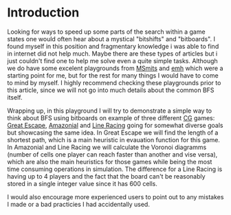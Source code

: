 # Introduction

Looking for ways to speed up some parts of the search within a game states one would often hear about a mystical "bitshifts" and "bitboards". I found  myself in this position and fragmentary knowledge i was able to find in internet did not help much. Maybe there are these types of articles but i just couldn't find one to help me solve even a quite simple tasks. Although we do have some excelent playgrounds from [MSmits](https://www.codingame.com/playgrounds/38626/optimizing-breadth-first-search) and [emh](https://www.codingame.com/playgrounds/58038/fast-connected-components-for-6x12-bitboard) which were a starting point for me, but for the rest for many things I would have to come to mind by myself. I highly recommend checking these playgrounds prior to this article, since we will not go into much details about the common BFS itself. 

Wrapping up, in this playground I will try to demonstrate a simple way to think about BFS using bitboards on example of three different [CG](https://www.codingame.com/) games: [Great Escape](https://www.codingame.com/multiplayer/bot-programming/great-escape), [Amazonial](https://www.codingame.com/multiplayer/bot-programming/amazonial) and [Line Racing](https://www.codingame.com/multiplayer/bot-programming/line-racing) going for somewhat diverse goals but showcasing the same idea. In Great Escape we will find the length of a shortest path, which is a main heuristic in evauation function for this game. In Amazonial and Line Racing we will calculate the Voronoi diagramms (number of cells one player can reach faster than another and vise versa), which are also the main heuristics for those games while being the most time consuming operations in simulation. The difference for a Line Racing is having up to 4 players and the fact that the board can't be reasonably stored in a single integer value since it has 600 cells.

I would also encourage more experienced users to point out to any mistakes I made or a bad practicies I had accidentally used.